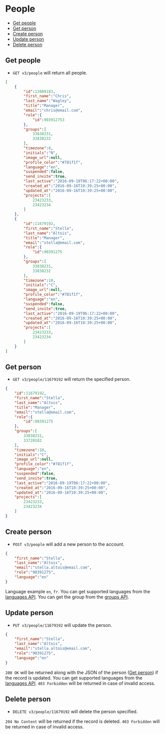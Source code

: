 People
====================

* [Get people](#get-people)
* [Get person](#get-person)
* [Create person](#create-person)
* [Update person](#update-person)
* [Delete person](#delete-person)

Get people
----------------

* `GET v3/people` will return all people.

```json
[
    {
        "id":12009183,
        "first_name":"Chris",
        "last_name":"Wagley",
        "title":"Manager",
        "email":"chris@email.com",
        "role":{
            "id":903912753
        },
        "groups":[
            33838231,
            33838232
        ],
        "timezone":8,
        "initials":"N",
        "image_url":null,
        "profile_color":"#781f1f",
        "language":"en",
        "suspended":false,
        "send_invite":true,
        "last_active":"2016-09-19T06:17:22+00:00",
        "created_at":"2016-09-16T10:39:25+00:00",
        "updated_at":"2016-09-16T10:39:25+00:00",
        "projects":[
            23423233,
            23423234
        ]
    },
    {
        "id":11679192,
        "first_name":"Stella",
        "last_name":"Altois",
        "title":"Manager",
        "email":"stella@email.com",
        "role":{
            "id":90391275
        },
        "groups":[
            33838231,
            33838232
        ],
        "timezone":10,
        "initials":"C",
        "image_url":null,
        "profile_color":"#781f1f",
        "language":"en",
        "suspended":false,
        "send_invite":true,
        "last_active":"2016-09-19T06:17:22+00:00",
        "created_at":"2016-09-16T10:39:25+00:00",
        "updated_at":"2016-09-16T10:39:25+00:00",
        "projects":[
            23423233,
            23423234
        ]
    }
]
```

Get person
----------------

* `GET v3/people/11679192` will return the specified person.

```json
{
    "id":11679192,
    "first_name":"Stella",
    "last_name":"Altois",
    "title":"Manager",
    "email":"stella@email.com",
    "role":{
        "id":90391275
    },
    "groups":[
        33838231,
        33720182
    ],
    "timezone":10,
    "initials":"C",
    "image_url":null,
    "profile_color":"#781f1f",
    "language":"en",
    "suspended":false,
    "send_invite":true,
    "last_active":"2016-09-19T06:17:22+00:00",
    "created_at":"2016-09-16T10:39:25+00:00",
    "updated_at":"2016-09-16T10:39:25+00:00",
    "projects":[
        23423233,
        23423234
    ]
}
```

Create person
----------------

* `POST v3/people` will add a new person to the account.

```json
{
    "first_name":"Stella",
    "last_name":"Altois",
    "email":"stella.altois@email.com",
    "role":"90391275",
    "language":"en"
}
```

Language example `en`, `fr`. You can get supported languages from the [languages API](https://github.com/ProofHub/api_v3/blob/master/sections/languages.md).  You can get the group from the [groups API](https://github.com/ProofHub/api_v3/blob/master/sections/groups.md).


Update person
----------------

* `PUT v3/people/11679192` will update the person.

```json
{
    "first_name":"Stella",
    "last_name":"Altois",
    "email":"stella.altois@email.com",
    "role":"90391275",
    "language":"en"
}
```

`200 OK` will be returned along with the JSON of the person ([Get person](#get-person)) if the record is updated. You can get supported languages from the [languages API](https://github.com/ProofHub/api_v3/blob/master/sections/languages.md). `403 Forbidden` will be returned in case of invalid access.

Delete person
----------------

* `DELETE v3/people/11679192` will delete the person specified.

`204 No Content` will be returned if the record is deleted. `403 Forbidden` will be returned in case of invalid access.
